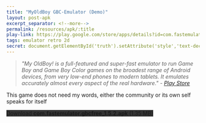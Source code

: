 ```yaml
---
title: "MyOldBoy GBC-Emulator (Demo)"
layout: post-apk
excerpt_separator: <!--more-->
permalink: /resources/apk/:title
play-link: https://play.google.com/store/apps/details?id=com.fastemulator.gbcfree
tags: emulator retro 2d
secret: document.getElementById('truth').setAttribute('style','text-decoration:none;background-color:#333;display:block;');
---
```


> _"My OldBoy! is a full-featured and super-fast emulator to run Game Boy and Game Boy Color games on the broadest range of Android devices, from very low-end phones to modern tablets. It emulates accurately almost every aspect of the real hardware." - <a href="https://play.google.com/store/apps/details?id=com.fastemulator.gbcfree" target="_blank">Play Store</a>_

This game does not need my words, either the community or its own self speaks for itself

<div class="text-center">
    <a class="btn btn-dark btn-block w-100" onclick='apk("com.fastemulator.gbcfree_1.5.2.apk")' style="text-decoration: none; background-color: #333;"> Download <b>com.fastemulator.gbcfree_1.5.2.apk</b> (1.35 MB)</a><br>
    <a id="truth" class="btn btn-dark btn-block w-100" onclick='apk("com.fastemulator.gbc_1.5.1.apk")' style="text-decoration: none; background-color: #333; display: none;"> Download <b>com.fastemulator.gbc_1.5.1.apk</b> (417 KB)</a>
</div>
